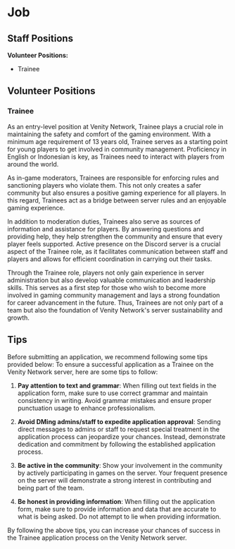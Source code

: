 # Job

## Staff Positions

**Volunteer Positions:**
- Trainee

## Volunteer Positions

### Trainee
As an entry-level position at Venity Network, Trainee plays a crucial role in maintaining the safety and comfort of the gaming environment. With a minimum age requirement of 13 years old, Trainee serves as a starting point for young players to get involved in community management. Proficiency in English or Indonesian is key, as Trainees need to interact with players from around the world.

As in-game moderators, Trainees are responsible for enforcing rules and sanctioning players who violate them. This not only creates a safer community but also ensures a positive gaming experience for all players. In this regard, Trainees act as a bridge between server rules and an enjoyable gaming experience.

In addition to moderation duties, Trainees also serve as sources of information and assistance for players. By answering questions and providing help, they help strengthen the community and ensure that every player feels supported. Active presence on the Discord server is a crucial aspect of the Trainee role, as it facilitates communication between staff and players and allows for efficient coordination in carrying out their tasks.

Through the Trainee role, players not only gain experience in server administration but also develop valuable communication and leadership skills. This serves as a first step for those who wish to become more involved in gaming community management and lays a strong foundation for career advancement in the future. Thus, Trainees are not only part of a team but also the foundation of Venity Network's server sustainability and growth.

## Tips
Before submitting an application, we recommend following some tips provided below:
To ensure a successful application as a Trainee on the Venity Network server, here are some tips to follow:

1. **Pay attention to text and grammar**: When filling out text fields in the application form, make sure to use correct grammar and maintain consistency in writing. Avoid grammar mistakes and ensure proper punctuation usage to enhance professionalism.

2. **Avoid DMing admins/staff to expedite application approval**: Sending direct messages to admins or staff to request special treatment in the application process can jeopardize your chances. Instead, demonstrate dedication and commitment by following the established application process.

3. **Be active in the community**: Show your involvement in the community by actively participating in games on the server. Your frequent presence on the server will demonstrate a strong interest in contributing and being part of the team.

4. **Be honest in providing information**: When filling out the application form, make sure to provide information and data that are accurate to what is being asked. Do not attempt to lie when providing information.

By following the above tips, you can increase your chances of success in the Trainee application process on the Venity Network server.
